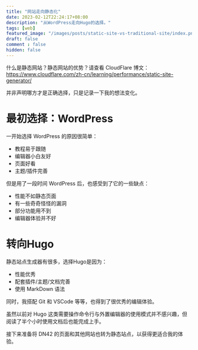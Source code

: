```yaml
---
title: "网站走向静态化"
date: 2023-02-12T22:24:17+08:00
description: "从WordPress走向Hugo的选择。"
tags: [web]
featured_image: "/images/posts/static-site-vs-traditional-site/index.png"
draft: false
comment : false
hidden: false
---
```


什么是静态网站？静态网站的优势？请查看 CloudFlare 博文： https://www.cloudflare.com/zh-cn/learning/performance/static-site-generator/

并非声明哪方才是正确选择，只是记录一下我的想法变化。

# 最初选择：WordPress

一开始选择 WordPress 的原因很简单：
- 教程易于跟随
- 编辑器小白友好
- 页面好看
- 主题/插件完善

但是用了一段时间 WordPress 后，也感受到了它的一些缺点：
- 性能不如静态页面
- 有一些奇奇怪怪的漏洞
- 部分功能用不到
- 编辑器体验并不好

# 转向Hugo

静态站点生成器有很多，选择Hugo是因为：
- 性能优秀
- 配套插件/主题/文档完善
- 使用 MarkDown 语法

同时，我搭配 Git 和 VSCode 等等，也得到了很优秀的编辑体验。

虽然以前对 Hugo 这类需要操作命令行与外置编辑器的使用模式并不感兴趣，但阅读了半个小时使用文档后也能完成上手。

接下来准备将 DN42 的页面和其他网站也转为静态站点，以获得更适合我的体验。
